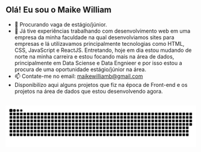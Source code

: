 ## Olá! Eu sou o Maike William 

- 🔭 Procurando vaga de estágio/júnior.
- 🌱 Já tive experiências trabalhando com desenvolvimento web em uma empresa da minha faculdade na qual desenvolviamos sites para empresas e lá utilizavamos principalmente tecnologias como HTML, CSS, JavaScript e ReactJS. Entretando, hoje em dia estou mudando de norte na minha carreira e estou focando mais na área de dados, principalmente em Data Sciense e Data Engnieer e por isso estou a procura de uma oportunidade estágio/júnior na área.
- 📫 Contate-me no email: maikewilliamb@gmail.com
- Disponibilizo aqui alguns projetos que fiz na época de Front-end e os projetos na área de dados que estou desenvolvendo agora.
  
##
  
![Snake animation](https://github.com/MaikeWilliam/MaikeWilliam/blob/output/github-contribution-grid-snake.svg)
